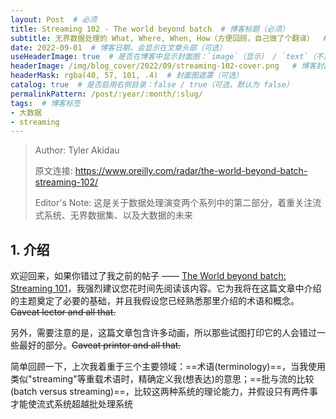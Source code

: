 ```yaml
---
layout: Post  # 必须
title: Streaming 102 - The world beyond batch  # 博客标题（必须）
subtitle: 无界数据处理的 What, Where, When, How（方便回顾，自己做了个翻译）  # 博客副标题（可选）
date: 2022-09-01  # 博客日期，会显示在文章头部（可选）
useHeaderImage: true  # 是否在博客中显示封面图：`image`（显示） / `text`（不显示）（可选，默认为 `text`）
headerImage: /img/blog_cover/2022/09/streaming-102-cover.png   # 博客封面图（必须，即使上一项选了 `text`，图片也需要在首页显示）
headerMask: rgba(40, 57, 101, .4)  # 封面图遮罩（可选）
catalog: true  # 是否启用右侧目录：false / true（可选，默认为 false）
permalinkPattern: /post/:year/:month/:slug/
tags:  # 博客标签
- 大数据
- streaming
---
```


> Author: Tyler Akidau
>
> 原文连接: https://www.oreilly.com/radar/the-world-beyond-batch-streaming-102/
>
> Editor's Note: 这是关于数据处理演变两个系列中的第二部分，着重关注流式系统、无界数据集、以及大数据的未来

## 1. 介绍

欢迎回来，如果你错过了我之前的帖子 —— [The World beyond batch: Streaming 101]()，我强烈建议您花时间先阅读该内容。它为我将在这篇文章中介绍的主题奠定了必要的基础，并且我假设您已经熟悉那里介绍的术语和概念。~~Caveat lector and all that.~~

另外，需要注意的是，这篇文章包含许多动画，所以那些试图打印它的人会错过一些最好的部分。~~Caveat printor and all that.~~

简单回顾一下，上次我着重于三个主要领域：==术语(terminology)==，当我使用类似"streaming"等重载术语时，精确定义我(想表达)的意思；==批与流的比较(batch versus streaming)==，比较这两种系统的理论能力，并假设只有两件事才能使流式系统超越批处理系统

